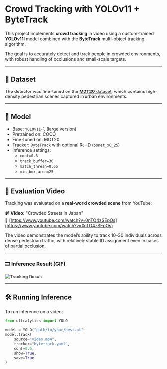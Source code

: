 # Crowd Tracking with YOLOv11 + ByteTrack

This project implements **crowd tracking** in video using a custom-trained **YOLOv11l** model combined with the **ByteTrack** multi-object tracking algorithm.

The goal is to accurately detect and track people in crowded environments, with robust handling of occlusions and small-scale targets.

---

## 📂 Dataset

The detector was fine-tuned on the [**MOT20** dataset](https://motchallenge.net/data/MOT20/), which contains high-density pedestrian scenes captured in urban environments.

---

## 🧠 Model

- Base: [`YOLOv11-l`](https://github.com/ultralytics/ultralytics) (large version)
- Pretrained on: COCO
- Fine-tuned on: MOT20
- Tracker: `ByteTrack` with optional Re-ID (`osnet_x0_25`)
- Inference settings:
  - `conf=0.6`
  - `track_buffer=30`
  - `match_thresh=0.65`
  - `min_box_area=25`

---

## 🎥 Evaluation Video

Tracking was evaluated on a **real-world crowded scene** from YouTube:

📹 **Video:** "Crowded Streets in Japan"  
🔗 [https://www.youtube.com/watch?v=0nTO4zSEpOs](https://www.youtube.com/watch?v=0nTO4zSEpOs)

The video demonstrates the model’s ability to track 10–30 individuals across dense pedestrian traffic, with relatively stable ID assignment even in cases of partial occlusion.

---
### 🎞️ Inference Result (GIF)

![Tracking Result](media/output.gif)

---
## 🛠️ Running Inference

To run inference on a video:

```python
from ultralytics import YOLO

model = YOLO("path/to/your/best.pt")
model.track(
    source="video.mp4",
    tracker="bytetrack.yaml",
    conf=0.6,
    show=True,
    save=True
)
```
